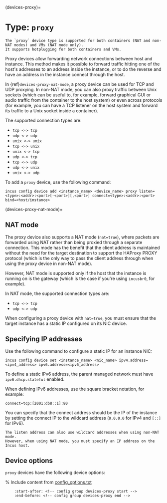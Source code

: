 (devices-proxy)=
# Type: `proxy`

```{note}
The `proxy` device type is supported for both containers (NAT and non-NAT modes) and VMs (NAT mode only).
It supports hotplugging for both containers and VMs.
```

Proxy devices allow forwarding network connections between host and instance.
This method makes it possible to forward traffic hitting one of the host's addresses to an address inside the instance, or to do the reverse and have an address in the instance connect through the host.

In {ref}`devices-proxy-nat-mode`, a proxy device can be used for TCP and UDP proxying.
In non-NAT mode, you can also proxy traffic between Unix sockets (which can be useful to, for example, forward graphical GUI or audio traffic from the container to the host system) or even across protocols (for example, you can have a TCP listener on the host system and forward its traffic to a Unix socket inside a container).

The supported connection types are:

- `tcp <-> tcp`
- `udp <-> udp`
- `unix <-> unix`
- `tcp <-> unix`
- `unix <-> tcp`
- `udp <-> tcp`
- `tcp <-> udp`
- `udp <-> unix`
- `unix <-> udp`

To add a `proxy` device, use the following command:

    incus config device add <instance_name> <device_name> proxy listen=<type>:<addr>:<port>[-<port>][,<port>] connect=<type>:<addr>:<port> bind=<host/instance>

(devices-proxy-nat-mode)=
## NAT mode

The proxy device also supports a NAT mode (`nat=true`), where packets are forwarded using NAT rather than being proxied through a separate connection.
This mode has the benefit that the client address is maintained without the need for the target destination to support the HAProxy PROXY protocol (which is the only way to pass the client address through when using the proxy device in non-NAT mode).

However, NAT mode is supported only if the host that the instance is running on is the gateway (which is the case if you're using `incusbr0`, for example).

In NAT mode, the supported connection types are:

- `tcp <-> tcp`
- `udp <-> udp`

When configuring a proxy device with `nat=true`, you must ensure that the target instance has a static IP configured on its NIC device.

## Specifying IP addresses

Use the following command to configure a static IP for an instance NIC:

    incus config device set <instance_name> <nic_name> ipv4.address=<ipv4_address> ipv6.address=<ipv6_address>

To define a static IPv6 address, the parent managed network must have `ipv6.dhcp.stateful` enabled.

When defining IPv6 addresses, use the square bracket notation, for example:

    connect=tcp:[2001:db8::1]:80

You can specify that the connect address should be the IP of the instance by setting the connect IP to the wildcard address (`0.0.0.0` for IPv4 and `[::]` for IPv6).

```{note}
The listen address can also use wildcard addresses when using non-NAT mode.
However, when using NAT mode, you must specify an IP address on the Incus host.
```

## Device options

`proxy` devices have the following device options:

% Include content from [config_options.txt](../config_options.txt)
```{include} ../config_options.txt
    :start-after: <!-- config group devices-proxy start -->
    :end-before: <!-- config group devices-proxy end -->
```

